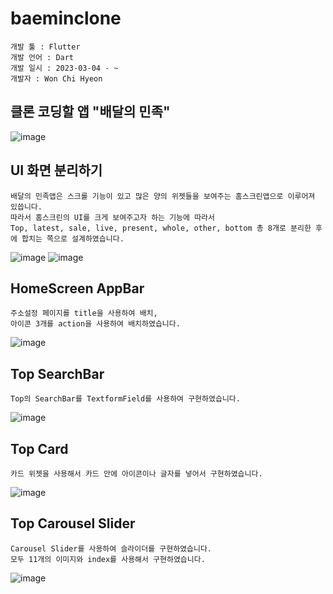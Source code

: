 # baeminclone

```
개발 툴 : Flutter
개발 언어 : Dart
개발 일시 : 2023-03-04 - ~ 
개발자 : Won Chi Hyeon
```

## 클론 코딩할 앱 "배달의 민족"
![image](https://user-images.githubusercontent.com/58906858/222881300-d7f96532-26cc-432f-b816-9e8c4fc30f4a.png)

## UI 화면 분리하기
```
배달의 민족앱은 스크롤 기능이 있고 많은 양의 위젯들을 보여주는 홈스크린앱으로 이루어져 있씁니다.
따라서 홈스크린의 UI를 크게 보여주고자 하는 기능에 따라서
Top, latest, sale, live, present, whole, other, bottom 총 8개로 분리한 후에 합치는 쪽으로 설계하였습니다.
```
![image](https://user-images.githubusercontent.com/58906858/222881982-bd3c5809-ff35-4702-bd3f-db81aef58f1f.png)
![image](https://user-images.githubusercontent.com/58906858/222881994-ce24fa2d-0509-487f-a8fc-e631af14f000.png)

## HomeScreen AppBar
```
주소설정 페이지를 title을 사용하여 배치,
아이콘 3개를 action을 사용하여 배치하였습니다.
```
![image](https://user-images.githubusercontent.com/58906858/222883543-f00ff4f4-476b-4cf4-8a21-66da6405d2a7.png)

## Top SearchBar
```
Top의 SearchBar를 TextformField를 사용하여 구현하였습니다.
```
![image](https://user-images.githubusercontent.com/58906858/222918868-3ce2512c-cc4c-483d-a033-0377d384acae.png)

## Top Card
```
카드 위젯을 사용해서 카드 안에 아이콘이나 글자를 넣어서 구현하였습니다.
```
![image](https://user-images.githubusercontent.com/58906858/222920279-378dc0ac-1fdd-45d8-a422-276009adc050.png)

## Top Carousel Slider
```
Carousel Slider를 사용하여 슬라이더를 구현하였습니다.
모두 11개의 이미지와 index를 사용해서 구현하였습니다.
```
![image](https://user-images.githubusercontent.com/58906858/222922213-8495ebaa-604c-45d8-909d-17f4e6dddd7f.png)
  
